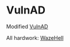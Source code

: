 # VulnAD

Modified [VulnAD](https://github.com/WazeHell/vulnerable-AD)

All hardwork: [WazeHell](https://github.com/WazeHell/)
